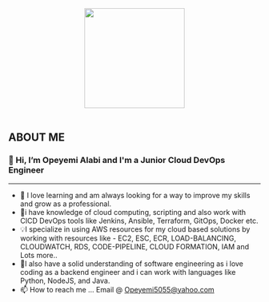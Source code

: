 <div id="header" align="center">
  <img src="https://media.giphy.com/media/v1.Y2lkPTc5MGI3NjExaDI3eGpzaWJuaWl5ZjNmZjJtd3hseno1OWFsMThpaW1nYmlranpxcCZlcD12MV9pbnRlcm5hbF9naWZfYnlfaWQmY3Q9cw/f7omQNmgiyjj5sffvZ/giphy.gif" width="200"/>
</div>

<br>

## ABOUT ME

<h3>👨 Hi, I’m Opeyemi Alabi and I'm a Junior Cloud DevOps Engineer </h3>
<hr>

- 🌱 I love learning and am always looking for a way to improve my skills and grow as a professional.
- 💪i have knowledge of cloud computing, scripting and also work with CICD DevOps tools like Jenkins, Ansible, Terraform, GitOps, Docker etc.
- 💡I specialize in using AWS resources for my cloud based solutions by working with resources like - EC2, ESC, ECR, LOAD-BALANCING, CLOUDWATCH, RDS, CODE-PIPELINE, CLOUD FORMATION, IAM and Lots more..
- 🎯I also have a solid understanding of software engineering as i love coding as a backend engineer and i can work with languages like Python, NodeJS, and Java.
- 📫 How to reach me ... Email @ Opeyemi5055@yahoo.com

<!---
Horpeyemi007/Horpeyemi007 is a ✨ special ✨ repository because its `README.md` (this file) appears on your GitHub profile.
You can click the Preview link to take a look at your changes.
--->
